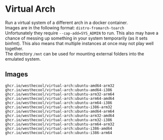 # Virtual Arch
Run a virtual system of a different arch in a docker container.<br>
Images are in the following format: `distro-fromarch-toarch`<br>
Unfortunately they require `--cap-add=SYS_ADMIN` to run. This also may have a chance of messing up something in your system temporarily (as it sets binfmt). This also means that multiple instances at once may not play well together.<br>
The directory `/mnt` can be used for mounting external folders into the emulated system.
## Images
```
ghcr.io/westhecool/virtual-arch:ubuntu-amd64-arm32
ghcr.io/westhecool/virtual-arch:ubuntu-amd64-i386
ghcr.io/westhecool/virtual-arch:ubuntu-arm32-arm64
ghcr.io/westhecool/virtual-arch:ubuntu-arm64-amd64
ghcr.io/westhecool/virtual-arch:ubuntu-arm64-i386
ghcr.io/westhecool/virtual-arch:ubuntu-i386-arm32
ghcr.io/westhecool/virtual-arch:ubuntu-amd64-arm64
ghcr.io/westhecool/virtual-arch:ubuntu-arm32-amd64
ghcr.io/westhecool/virtual-arch:ubuntu-arm32-i386
ghcr.io/westhecool/virtual-arch:ubuntu-arm64-arm32
ghcr.io/westhecool/virtual-arch:ubuntu-i386-amd64
ghcr.io/westhecool/virtual-arch:ubuntu-i386-arm64
```
